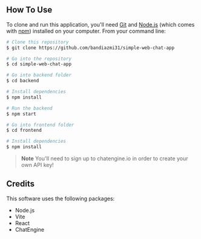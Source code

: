 
## How To Use

To clone and run this application, you'll need [Git](https://git-scm.com) and [Node.js](https://nodejs.org/en/download/) (which comes with [npm](http://npmjs.com)) installed on your computer. From your command line:

```bash
# Clone this repository
$ git clone https://github.com/bandiazmi31/simple-web-chat-app

# Go into the repository
$ cd simple-web-chat-app

# Go into backend folder
$ cd backend

# Install dependencies
$ npm install

# Run the backend
$ npm start

# Go into frontend folder
$ cd frontend

# Install dependencies
$ npm install
```

> **Note**
> You'Il need to sign up to chatengine.io in order to create your own API key!

## Credits

This software uses the following packages:

- Node.js
- Vite
- React
- ChatEngine

